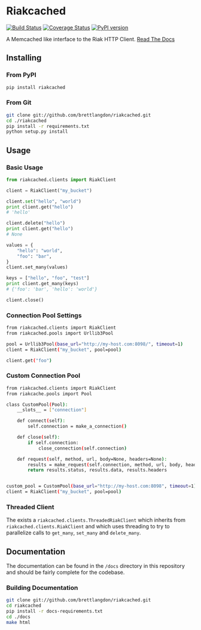 Riakcached
==========

[![Build Status](https://travis-ci.org/brettlangdon/riakcached.png?branch=master)](https://travis-ci.org/brettlangdon/riakcached)
[![Coverage Status](https://coveralls.io/repos/brettlangdon/riakcached/badge.png?branch=master)](https://coveralls.io/r/brettlangdon/riakcached?branch=master)
[![PyPI version](https://badge.fury.io/py/riakcached.png)](http://badge.fury.io/py/riakcached)

A Memcached like interface to the Riak HTTP Client. [Read The Docs](http://riakcached.readthedocs.org/en/latest/)

## Installing
### From PyPI
```bash
pip install riakcached
```

### From Git
```bash
git clone git://github.com/brettlangdon/riakcached.git
cd ./riakcached
pip install -r requirements.txt
python setup.py install
```

## Usage
### Basic Usage
```python
from riakcached.clients import RiakClient

client = RiakClient("my_bucket")

client.set("hello", "world")
print client.get("hello")
# 'hello'

client.delete("hello")
print client.get("hello")
# None

values = {
    "hello": "world",
    "foo": "bar",
}
client.set_many(values)

keys = ["hello", "foo", "test"]
print client.get_many(keys)
# {'foo': 'bar', 'hello': 'world'}

client.close()
```

### Connection Pool Settings
```bash
from riakcached.clients import RiakClient
from riakcached.pools import Urllib3Pool

pool = Urllib3Pool(base_url="http://my-host.com:8098/", timeout=1)
client = RiakClient("my_bucket", pool=pool)

client.get("foo")
```

### Custom Connection Pool
```bash
from riakcached.clients import RiakClient
from riakcache.pools import Pool

class CustomPool(Pool):
    __slots__ = ["connection"]

    def connect(self):
        self.connection = make_a_connection()

    def close(self):
        if self.connection:
            close_connection(self.connection)

    def request(self, method, url, body=None, headers=None):
        results = make_request(self.connection, method, url, body, headers, timeout=self.timeout)
        return results.status, results.data, results.headers


custom_pool = CustomPool(base_url="http://my-host.com:8098", timeout=1)
client = RiakClient("my_bucket", pool=pool)
```

### Threaded Client
The exists a `riakcached.clients.ThreadedRiakClient` which inherits from `riakcached.clients.RiakClient` and which uses threading to
try to parallelize calls to `get_many`, `set_many` and `delete_many`.

## Documentation
The documentation can be found in the `/docs` directory in this repository and should be fairly complete for the codebase.

### Building Documentation
```bash
git clone git://github.com/brettlangdon/riakcached.git
cd riakcached
pip install -r docs-requirements.txt
cd ./docs
make html
```
